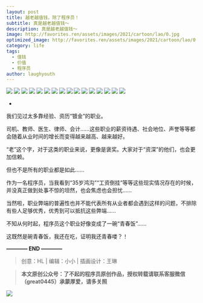 ```yaml
---
layout: post
title: 越老越值钱，除了程序员！
subtitle: 真是越老越值钱～
description: 真是越老越值钱～
image: http://favorites.ren/assets/images/2021/cartoon/lao/0.jpg
optimized_image: http://favorites.ren/assets/images/2021/cartoon/lao/0.jpg
category: life
tags:
  - 值钱
  - 价值
  - 程序员
author: laughyouth
---
```



![](http://favorites.ren/assets/images/2021/cartoon/bianbie/640.jpeg)
![](http://favorites.ren/assets/images/2021/cartoon/lao/640.jpeg)
![](http://favorites.ren/assets/images/2021/cartoon/lao/640-1.jpeg)
![](http://favorites.ren/assets/images/2021/cartoon/lao/640-2.jpeg)
![](http://favorites.ren/assets/images/2021/cartoon/lao/640-3.jpeg)
![](http://favorites.ren/assets/images/2021/cartoon/lao/640-4.jpeg)
![](http://favorites.ren/assets/images/2021/cartoon/lao/640-5.jpeg)
![](http://favorites.ren/assets/images/2021/cartoon/lao/640-6.jpeg)
![](http://favorites.ren/assets/images/2021/cartoon/lao/640-7.jpeg)
![](http://favorites.ren/assets/images/2021/cartoon/lao/640-8.jpeg)
![](http://favorites.ren/assets/images/2021/cartoon/lao/640-9.jpeg)
![](http://favorites.ren/assets/images/2021/cartoon/lao/640-10.jpeg)
![](http://favorites.ren/assets/images/2021/cartoon/lao/640-11.jpeg)
![](http://favorites.ren/assets/images/2021/cartoon/lao/640-12.jpeg)
![](http://favorites.ren/assets/images/2021/cartoon/lao/640-13.jpeg)
![](http://favorites.ren/assets/images/2021/cartoon/lao/640-14.jpeg)

-
我们见过太多靠经验、资历“镀金”的职业。

司机、教师、医生、律师、会计……这些职业的薪资待遇、社会地位、声誉等等都会随着从业时间的增长而变得越来越高、越来越好。

“老”这个字，对于这类的职业来说，更像是褒奖。大家对于“资深”的他们，也会更加信赖。

但也不是所有的职业都是如此……

作为一名程序员，当我看到“35岁鸿沟”“工资倒挂”等等这些现实情况存在的时候，并没真正做到处事不惊的坦然，也会焦虑也会担忧……

当然啦，职业弊端的普遍性也并不能代表所有从业者都会遇到这样的问题，不排除有些人足够优秀，优秀到可以抵抗这些弊端……

不知从何时起，程序员这个职业好像变成了一碗“青春饭”……

这既然是碗青春饭，我还在吃，证明我还青春喽？！

**———— END ————**

>创意：HL | 编辑：小小 | 插画设计：王琳

>**本文原创公众号：了不起的程序员原创作品，授权转载请联系客服微信（great0445）承蒙厚爱，请多关照**

![](http://favorites.ren/assets/images/2021/cartoon/jiaban/640-3.jpeg)

